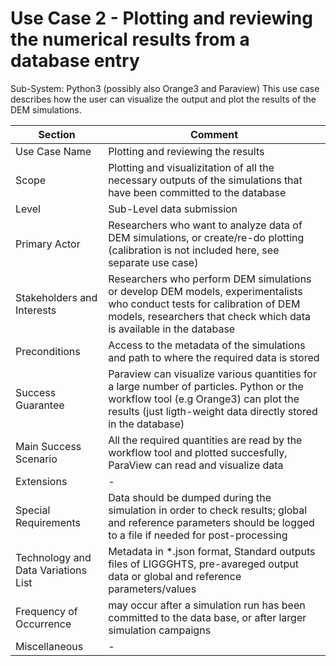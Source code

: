 Use Case 2 - Plotting and reviewing the numerical results from a database entry
======================

Sub-System: Python3 (possibly also Orange3 and Paraview)
This use case describes how the user can visualize the output and plot the results of the DEM simulations.


| Section                             | Comment                                                   |
|-------------------------------------|-----------------------------------------------------------|
| Use Case Name                       | Plotting and reviewing the results                |
| Scope                               | Plotting and visualizitation of all the necessary outputs of the simulations that have been committed to the database  |
| Level                               | Sub-Level data submission                          |
| Primary Actor                       | Researchers who want to analyze data of DEM simulations, or create/re-do plotting   (calibration is not included here, see separate use case)      |
| Stakeholders and Interests          | Researchers who perform DEM simulations or develop DEM models, experimentalists who conduct tests for calibration of DEM models, researchers that check which data is available in the database       |
| Preconditions                       | Access to the metadata of the simulations and path to where the required data is stored  |
| Success Guarantee                   | Paraview can visualize various quantities for a large number of particles. Python or the workflow tool (e.g Orange3) can plot the results (just ligth-weight data directly stored in the database)   |
| Main Success Scenario               | All the required quantities are read by the workflow tool and plotted succesfully, ParaView can read and visualize data  |
| Extensions                          | -              |
| Special Requirements                | Data should be dumped during the simulation in order to check results; global and reference parameters should be logged to a file if needed for post-processing  |
| Technology and Data Variations List | Metadata in \*.json format, Standard outputs files of LIGGGHTS, pre-avareged output data or global and reference parameters/values  |
| Frequency of Occurrence             |may occur after a simulation run has been committed to the data base, or after larger simulation campaigns  |
| Miscellaneous  	                    | -           |
